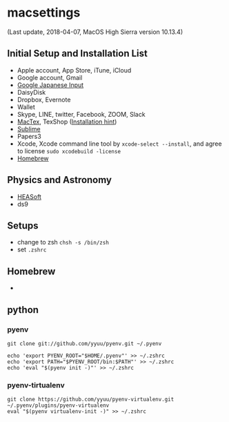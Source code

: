 # macsettings

(Last update, 2018-04-07, MacOS High Sierra version 10.13.4)

## Initial Setup and Installation List
- Apple account, App Store, iTune, iCloud
- Google account, Gmail
- [Google Japanese Input](https://www.google.co.jp/ime/)
- DaisyDisk 
- Dropbox, Evernote
- Wallet 
- Skype, LINE, twitter, Facebook, ZOOM, Slack
- [MacTex](http://tug.org/mactex/mactex-download.html), TexShop ([Installation hint](http://osksn2.hep.sci.osaka-u.ac.jp/~taku/osx/install_ptex.html))
- [Sublime](https://www.sublimetext.com)
- Papers3
- Xcode, Xcode command line tool by `xcode-select --install`, and agree to license `sudo xcodebuild -license`
- [Homebrew](https://brew.sh)

## Physics and Astronomy
- [HEASoft](https://heasarc.gsfc.nasa.gov/lheasoft/download.html)
- ds9 

## Setups
- change to zsh `chsh -s /bin/zsh`
- set `.zshrc`

## Homebrew 
- 

## python
### pyenv 
```
git clone git://github.com/yyuu/pyenv.git ~/.pyenv

echo 'export PYENV_ROOT="$HOME/.pyenv"' >> ~/.zshrc
echo 'export PATH="$PYENV_ROOT/bin:$PATH"' >> ~/.zshrc
echo 'eval "$(pyenv init -)"' >> ~/.zshrc
```


### pyenv-tirtualenv 
```
git clone https://github.com/yyuu/pyenv-virtualenv.git ~/.pyenv/plugins/pyenv-virtualenv
eval "$(pyenv virtualenv-init -)" >> ~/.zshrc
```

